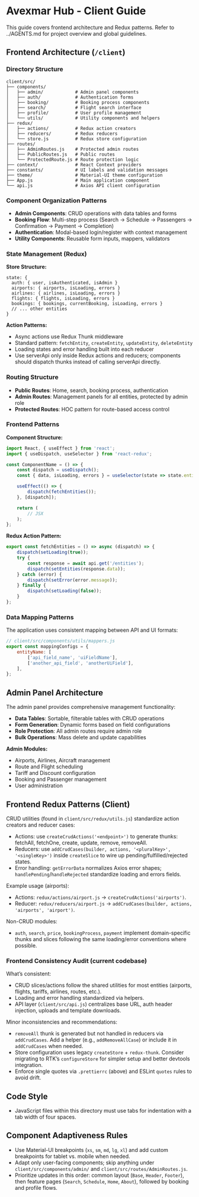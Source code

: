 # Avexmar Hub - Client Guide

This guide covers frontend architecture and Redux patterns. Refer to ../AGENTS.md for project overview and global guidelines.

## Frontend Architecture (`/client`)

### Directory Structure

```
client/src/
├── components/
│   ├── admin/            # Admin panel components
│   ├── auth/             # Authentication forms
│   ├── booking/          # Booking process components
│   ├── search/           # Flight search interface
│   ├── profile/          # User profile management
│   └── utils/            # Utility components and helpers
├── redux/
│   ├── actions/          # Redux action creators
│   ├── reducers/         # Redux reducers
│   └── store.js          # Redux store configuration
├── routes/
│   ├── AdminRoutes.js    # Protected admin routes
│   ├── PublicRoutes.js   # Public routes
│   └── ProtectedRoute.js # Route protection logic
├── context/              # React Context providers
├── constants/            # UI labels and validation messages
├── theme/                # Material-UI theme configuration
├── App.js                # Main application component
└── api.js                # Axios API client configuration
```

### Component Organization Patterns

-   **Admin Components**: CRUD operations with data tables and forms
-   **Booking Flow**: Multi-step process (Search → Schedule → Passengers → Confirmation → Payment → Completion)
-   **Authentication**: Modal-based login/register with context management
-   **Utility Components**: Reusable form inputs, mappers, validators

### State Management (Redux)

**Store Structure:**

```
state: {
  auth: { user, isAuthenticated, isAdmin }
  airports: { airports, isLoading, errors }
  airlines: { airlines, isLoading, errors }
  flights: { flights, isLoading, errors }
  bookings: { bookings, currentBooking, isLoading, errors }
  // ... other entities
}
```

**Action Patterns:**

-   Async actions use Redux Thunk middleware
-   Standard pattern: `fetchEntity`, `createEntity`, `updateEntity`, `deleteEntity`
-   Loading states and error handling built into each reducer
-   Use serverApi only inside Redux actions and reducers; components should dispatch thunks instead of calling serverApi directly.

### Routing Structure

-   **Public Routes**: Home, search, booking process, authentication
-   **Admin Routes**: Management panels for all entities, protected by admin role
-   **Protected Routes**: HOC pattern for route-based access control

### Frontend Patterns

**Component Structure:**

```javascript
import React, { useEffect } from 'react';
import { useDispatch, useSelector } from 'react-redux';

const ComponentName = () => {
    const dispatch = useDispatch();
    const { data, isLoading, errors } = useSelector(state => state.entityName);

    useEffect(() => {
        dispatch(fetchEntities());
    }, [dispatch]);

    return (
        // JSX
    );
};
```

**Redux Action Pattern:**

```javascript
export const fetchEntities = () => async (dispatch) => {
	dispatch(setLoading(true));
	try {
		const response = await api.get('/entities');
		dispatch(setEntities(response.data));
	} catch (error) {
		dispatch(setError(error.message));
	} finally {
		dispatch(setLoading(false));
	}
};
```

### Data Mapping Patterns

The application uses consistent mapping between API and UI formats:

```javascript
// client/src/components/utils/mappers.js
export const mappingConfigs = {
	entityName: [
		['api_field_name', 'uiFieldName'],
		['another_api_field', 'anotherUiField'],
	],
};
```

## Admin Panel Architecture

The admin panel provides comprehensive management functionality:

-   **Data Tables**: Sortable, filterable tables with CRUD operations
-   **Form Generation**: Dynamic forms based on field configurations
-   **Role Protection**: All admin routes require admin role
-   **Bulk Operations**: Mass delete and update capabilities

**Admin Modules:**

-   Airports, Airlines, Aircraft management
-   Route and Flight scheduling
-   Tariff and Discount configuration
-   Booking and Passenger management
-   User administration

## Frontend Redux Patterns (Client)

CRUD utilities (found in `client/src/redux/utils.js`) standardize action creators and reducer cases:

-   Actions: use `createCrudActions('<endpoint>')` to generate thunks: fetchAll, fetchOne, create, update, remove, removeAll.
-   Reducers: use `addCrudCases(builder, actions, '<pluralKey>', '<singleKey>')` inside `createSlice` to wire up pending/fulfilled/rejected states.
-   Error handling: `getErrorData` normalizes Axios error shapes; `handlePending`/`handleRejected` standardize loading and errors fields.

Example usage (airports):

-   Actions: `redux/actions/airport.js` → `createCrudActions('airports')`.
-   Reducer: `redux/reducers/airport.js` → `addCrudCases(builder, actions, 'airports', 'airport')`.

Non-CRUD modules:

-   `auth`, `search`, `price`, `bookingProcess`, `payment` implement domain-specific thunks and slices following the same loading/error conventions where possible.

### Frontend Consistency Audit (current codebase)

What’s consistent:

-   CRUD slices/actions follow the shared utilities for most entities (airports, flights, tariffs, airlines, routes, etc.).
-   Loading and error handling standardized via helpers.
-   API layer (`client/src/api.js`) centralizes base URL, auth header injection, uploads and template downloads.

Minor inconsistencies and recommendations:

-   `removeAll` thunk is generated but not handled in reducers via `addCrudCases`. Add a helper (e.g., `addRemoveAllCase`) or include it in `addCrudCases` when needed.
-   Store configuration uses legacy `createStore` + `redux-thunk`. Consider migrating to RTK’s `configureStore` for simpler setup and better devtools integration.
-   Enforce single quotes via `.prettierrc` (above) and ESLint `quotes` rules to avoid drift.

## Code Style

-   JavaScript files within this directory must use tabs for indentation with a tab width of four spaces.

## Component Adaptiveness Rules

-   Use Material-UI breakpoints (`xs`, `sm`, `md`, `lg`, `xl`) and add custom breakpoints for tablet vs. mobile when needed.
-   Adapt only user-facing components; skip anything under `client/src/components/admin/` and `client/src/routes/AdminRoutes.js`.
-   Prioritize updates in this order: common layout (`Base`, `Header`, `Footer`), then feature pages (`Search`, `Schedule`, `Home`, `About`), followed by booking and profile flows.
